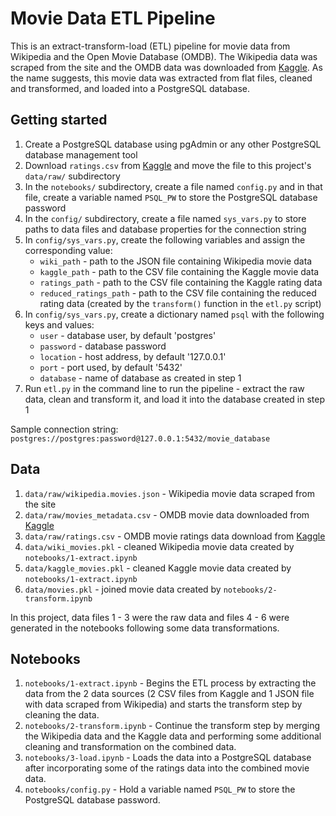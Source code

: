 # Movie Data ETL Pipeline

This is an extract-transform-load (ETL) pipeline for movie data from Wikipedia and the Open Movie Database (OMDB). The Wikipedia data was scraped from the site and the OMDB data was downloaded from [Kaggle](https://www.kaggle.com/rounakbanik/the-movies-dataset). As the name suggests, this movie data was extracted from flat files, cleaned and transformed, and loaded into a PostgreSQL database.

## Getting started

1. Create a PostgreSQL database using pgAdmin or any other PostgreSQL database management tool
2. Download `ratings.csv` from [Kaggle](https://www.kaggle.com/rounakbanik/the-movies-dataset) and move the file to this project's `data/raw/` subdirectory
3. In the `notebooks/` subdirectory, create a file named `config.py` and in that file, create a variable named `PSQL_PW` to store the PostgreSQL database password
4. In the `config/` subdirectory, create a file named `sys_vars.py` to store paths to data files and database properties for the connection string
5. In `config/sys_vars.py`, create the following variables and assign the corresponding value:
    - `wiki_path` - path to the JSON file containing Wikipedia movie data
    - `kaggle_path` - path to the CSV file containing the Kaggle movie data
    - `ratings_path` - path to the CSV file containing the Kaggle rating data
    - `reduced_ratings_path` - path to the CSV file containing the reduced rating data (created by the `transform()` function in the `etl.py` script)
6. In `config/sys_vars.py`, create a dictionary named `psql` with the following keys and values:
    - `user` - database user, by default 'postgres'
    - `password` - database password
    - `location` - host address, by default '127.0.0.1'
    - `port` - port used, by default '5432'
    - `database` - name of database as created in step 1
7. Run `etl.py` in the command line to run the pipeline - extract the raw data, clean and transform it, and load it into the database created in step 1

Sample connection string: `postgres://postgres:password@127.0.0.1:5432/movie_database`

## Data

1. `data/raw/wikipedia.movies.json` - Wikipedia movie data scraped from the site
2. `data/raw/movies_metadata.csv` - OMDB movie data downloaded from [Kaggle](https://www.kaggle.com/rounakbanik/the-movies-dataset)
3. `data/raw/ratings.csv` - OMDB movie ratings data download from [Kaggle](https://www.kaggle.com/rounakbanik/the-movies-dataset)
4. `data/wiki_movies.pkl` - cleaned Wikipedia movie data created by `notebooks/1-extract.ipynb`
5. `data/kaggle_movies.pkl` - cleaned Kaggle movie data created by `notebooks/1-extract.ipynb`
6. `data/movies.pkl` - joined movie data created by `notebooks/2-transform.ipynb`

In this project, data files 1 - 3 were the raw data and files 4 - 6 were generated in the notebooks following some data transformations.

## Notebooks

1. `notebooks/1-extract.ipynb` - Begins the ETL process by extracting the data from the 2 data sources (2 CSV files from Kaggle and 1 JSON file with data scraped from Wikipedia) and starts the transform step by cleaning the data.
2. `notebooks/2-transform.ipynb` - Continue the transform step by merging the Wikipedia data and the Kaggle data and performing some additional cleaning and transformation on the combined data.
3. `notebooks/3-load.ipynb` - Loads the data into a PostgreSQL database after incorporating some of the ratings data into the combined movie data.
4. `notebooks/config.py` - Hold a variable named `PSQL_PW` to store the PostgreSQL database password.
